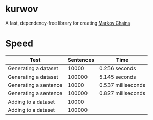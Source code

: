 # kurwov
A fast, dependency-free library for creating [Markov Chains](https://en.wikipedia.org/wiki/Markov_chain)

# Speed
Test | Sentences | Time
--- | --- | ---
Generating a dataset | 10000 | 0.256 seconds
Generating a dataset | 100000 | 5.145 seconds
Generating a sentence | 10000 | 0.537 milliseconds
Generating a sentence | 100000 | 0.827 milliseconds
Adding to a dataset | 10000 |
Adding to a dataset | 100000 |